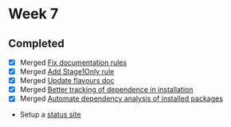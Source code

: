 Week 7
====

## Completed
- [x] Merged [Fix documentation rules](https://github.com/snowleopard/hadrian/pull/324)
- [x] Merged [Add Stage1Only rule](https://github.com/snowleopard/hadrian/pull/340)
- [x] Merged [Update flavours doc](https://github.com/snowleopard/hadrian/pull/338)
- [x] Merged [Better tracking of dependence in installation](https://github.com/snowleopard/hadrian/pull/353)
- [x] Merged [Automate dependency analysis of installed packages](https://github.com/snowleopard/hadrian/pull/342)
- Setup a [status site](https://github.com/izgzhen/hadrian-www)

